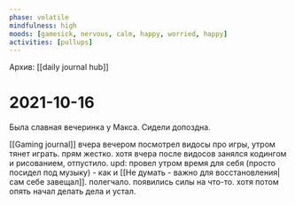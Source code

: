 ```yaml
---
phase: volatile
mindfulness: high
moods: [gamesick, nervous, calm, happy, worried, happy]
activities: [pullups]
---
```

Архив: [[daily journal hub]]
# 2021-10-16

Была славная вечеринка у Макса. Сидели допоздна.

[[Gaming journal]]
вчера вечером посмотрел видосы про игры, утром тянет играть. прям жестко. хотя вчера после видосов занялся кодингом и рисованием, отпустило.
upd: провел утром время для себя (просто посидел под музыку) - как и [[Не думать - важно для восстановления|сам себе завещал]]. полегчало. появились силы на что-то. хотя потом опять начал делать дела и устал.
